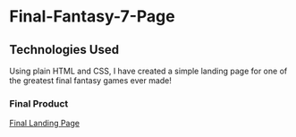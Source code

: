 # Final-Fantasy-7-Page

## Technologies Used
Using plain HTML and CSS, I have created a simple landing page for one of the greatest final fantasy games ever made!


### Final Product
[Final Landing Page](https://clam1987.github.io/Final-Fantasy-7-Page/)